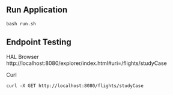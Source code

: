 Run Application
---
```shell
bash run.sh
```

Endpoint Testing
---
HAL Browser
http://localhost:8080/explorer/index.html#uri=/flights/studyCase

Curl
```shell
curl -X GET http://localhost:8080/flights/studyCase
```


